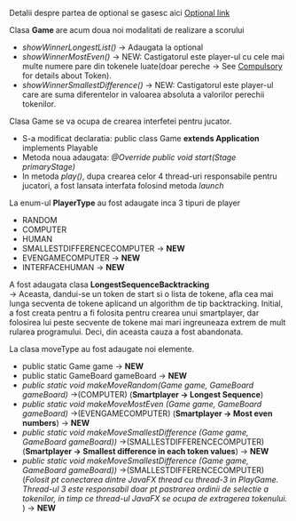 <!DOCTYPE html>
<html>
  <headL>
  </head>  
  <body>
  <p>
    Detalii despre partea de optional se gasesc aici <a href="https://github.com/PrEaDiVviN/PA-laboratoare/tree/main/Laboratorul7/Optional">Optional link</a>
  </p>
  <p>
    Clasa <strong> Game </strong> are acum doua noi modalitati de realizare a scorului
    <ul>
      <li><em>showWinnerLongestList()</em>   -> Adaugata la optional</li>
      <li><em> showWinnerMostEven()</em>   -> NEW: Castigatorul este player-ul cu cele mai multe numere pare din tokenele luate(doar pereche -> See <a href="https://github.com/PrEaDiVviN/PA-laboratoare/tree/main/Laboratorul7/Compulsory">Compulsory</a> for details about Token).</li>
      <li><em> showWinnerSmallestDifference()</em>   -> NEW: Castigatorul este player-ul care are suma diferentelor in valoarea absoluta a valorilor perechii tokenilor.</li>
    </ul>
  </p>  
  <p>
    Clasa Game se va ocupa de crearea interfetei pentru jucator.
    <ul>
      <li>S-a modificat declaratia: public class Game <strong>extends Application</strong> implements Playable</li>
      <li>Metoda noua adaugata: <em> @Override
    public void start(Stage primaryStage) </em></li>
      <li>In metoda <em>play()</em>, dupa crearea celor 4 thread-uri responsabile pentru jucatori, a fost lansata interfata folosind metoda <em>launch</em></li>
    </ul>
  </p>
  <p>
    La enum-ul <strong>PlayerType</strong> au fost adaugate inca 3 tipuri de player
    <ul>
      <li>RANDOM</li>
      <li>COMPUTER</li>
      <li>HUMAN</li>
      <li>SMALLESTDIFFERENCECOMPUTER -> <strong>NEW</strong></li>
      <li>EVENGAMECOMPUTER -> <strong>NEW</strong></li>
      <li>INTERFACEHUMAN -> <strong>NEW</strong></li>
    </ul>
  </p>
  <p>
    A fost adaugata clasa <strong>LongestSequenceBacktracking</strong><br>
        -> Aceasta, dandui-se un token de start si o lista de tokene, afla cea mai lunga secventa de tokene aplicand un algorithm de tip backtracking. Initial, a fost
    creata pentru a fi folosita pentru crearea unui smartplayer, dar folosirea lui peste secvente de tokene mai mari ingreuneaza extrem de mult rularea programului.
    Deci, din aceasta cauza a fost abandonata.
  </p>
  <p>
    La clasa moveType au fost adaugate noi elemente.
    <ul>
      <li>public static Game game -> <strong>NEW</strong></li>
      <li>public static GameBoard gameBoard -> <strong>NEW</strong></li>
      <li><em>public static void makeMoveRandom(Game game, GameBoard gameBoard)</em> ->(COMPUTER) (<strong>Smartplayer -> Longest Sequence</strong>) </li>
      <li><em>public static void makeMoveMostEven (Game game, GameBoard gameBoard)</em> ->(EVENGAMECOMPUTER) (<strong>Smartplayer -> Most even numbers</strong>) -> <strong>NEW</strong>  </li>
      <li><em>public static void makeMoveSmallestDifference (Game game, GameBoard gameBoard))</em> ->(SMALLESTDIFFERENCECOMPUTER) (<strong>Smartplayer -> Smallest difference in each token values</strong>) -> <strong>NEW</strong>  </li>
      <li><em>public static void makeMoveSmallestDifference (Game game, GameBoard gameBoard))</em> ->(SMALLESTDIFFERENCECOMPUTER) (<em>Folosit pt conectarea dintre JavaFX thread cu thread-3 in PlayGame. Thread-ul 3 este responsabil doar pt pastrarea ordinii de selectie a tokenilor, in timp ce thread-ul JavaFX se ocupa de extragerea tokenului. </em>) -> <strong>NEW</strong>  </li>
    </ul>
  </p>  
  </body>
</html>
